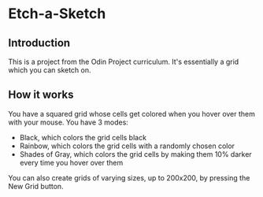 # Etch-a-Sketch

## Introduction
This is a project from the Odin Project curriculum. It's essentially a grid which you can sketch on. 

## How it works
You have a squared grid whose cells get colored when you hover over them with your mouse. You have 3 modes:
- Black, which colors the grid cells black
- Rainbow, which colors the grid cells with a randomly chosen color
- Shades of Gray, which colors the grid cells by making them 10% darker every time you hover over them
  
You can also create grids of varying sizes, up to 200x200, by pressing the New Grid button.